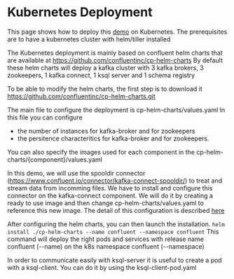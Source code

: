 # Kubernetes Deployment

This page shows how to deploy this [demo](https://github.com/nexDigitalDev/confluent-kafka-demo) on Kubernetes.
The prerequisites are to have a kubernetes cluster with helm/tiller installed

The Kubernetes deployment is mainly based on confluent helm charts that are available at https://github.com/confluentinc/cp-helm-charts
By default these helm charts will deploy a kafka cluster with 3 kafka brokers, 3 zookeepers, 1 kafka connect, 1 ksql server and 1 schema registry

To be able to modify the helm charts, the first step is to download it
https://github.com/confluentinc/cp-helm-charts.git

The main file to configure the deployment is cp-helm-charts/values.yaml
In this file you can configure
- the number of instances for kafka-broker and for zookeepers
- the persitence characteritics for kafka-broker and for zookeepers.

You can also specify the images used for each component in the cp-helm-charts/{component}/values.yaml

In this demo, we will use the spooldir connector (https://www.confluent.io/connector/kafka-connect-spooldir/) to treat and stream data from incomming files.
We have to install and configure this connector on the kafka-connect component. We will do it by creating a ready to use image and then change cp-helm-charts/values.yaml to reference this new image.
The detail of this configuration is described [here](https://github.com/nexDigitalDev/confluent-kafka-demo/blob/master/k8s/connect-spooldir/README.md)

After configuring the helm charts, you can then launch the installation.
`helm install ./cp-helm-charts --name confluent --namespace confluent`
This command will deploy the right pods and services with release name confluent (--name) on the k8s namespace confluent (--namespace)

In order to communicate easily with ksql-server it is useful to create a pod with a ksql-client.
You can do it by using the ksql-client-pod.yaml
